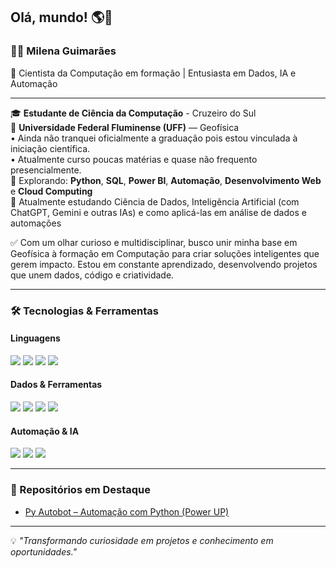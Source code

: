 ## Olá, mundo! 🌎👋

### 👩‍💻 Milena Guimarães

🚀 Cientista da Computação em formação | Entusiasta em Dados, IA e Automação

---

🎓 **Estudante de Ciência da Computação** - Cruzeiro do Sul\
📍 **Universidade Federal Fluminense (UFF)** — Geofísica\
• Ainda não tranquei oficialmente a graduação pois estou vinculada à iniciação científica.\
• Atualmente curso poucas matérias e quase não frequento presencialmente.\
🧠 Explorando: **Python**, **SQL**, **Power BI**, **Automação**, **Desenvolvimento Web** e **Cloud Computing**\
🌱 Atualmente estudando Ciência de Dados, Inteligência Artificial (com ChatGPT, Gemini e outras IAs) e como aplicá-las em análise de dados e automações

✅ Com um olhar curioso e multidisciplinar, busco unir minha base em Geofísica à formação em Computação para criar soluções inteligentes que gerem impacto. Estou em constante aprendizado, desenvolvendo projetos que unem dados, código e criatividade.

---

### 🛠️ Tecnologias & Ferramentas

#### Linguagens

<div>
<img src="https://img.shields.io/badge/-Python-3776AB?style=flat&logo=python&logoColor=white"/>
<img src="https://img.shields.io/badge/-HTML5-E34F26?style=flat&logo=html5&logoColor=white"/>
<img src="https://img.shields.io/badge/-CSS3-1572B6?style=flat&logo=css3&logoColor=white"/>
<img src="https://img.shields.io/badge/-JavaScript-F7DF1E?style=flat&logo=javascript&logoColor=black"/>
</div>

#### Dados & Ferramentas

<div>
<img src="https://img.shields.io/badge/-Pandas-150458?style=flat&logo=pandas&logoColor=white"/>
<img src="https://img.shields.io/badge/-Power%20BI-F2C811?style=flat&logo=powerbi&logoColor=black"/>
<img src="https://img.shields.io/badge/-Jupyter-F37626?style=flat&logo=jupyter&logoColor=white"/>
<img src="https://img.shields.io/badge/-SQL%20Server-CC2927?style=flat&logo=microsoftsqlserver&logoColor=white"/>

#### Automação & IA

<div>
<img src="https://img.shields.io/badge/-PyAutoGUI-000000?style=flat&logo=python&logoColor=white"/>
<img src="https://img.shields.io/badge/-ChatGPT-10a37f?style=flat&logo=openai&logoColor=white"/>
<img src="https://img.shields.io/badge/-Gemini-4285F4?style=flat&logo=google&logoColor=white"/>
</div>

---

### 📌 Repositórios em Destaque

- [Py Autobot – Automação com Python (Power UP)](https://github.com/MilenaGUI/py-autobot)


---

💡 _"Transformando curiosidade em projetos e conhecimento em oportunidades."_
